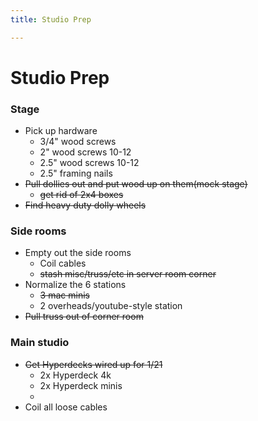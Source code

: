 ```yaml
---
title: Studio Prep

---
```


# Studio Prep

### Stage
- Pick up hardware
    - 3/4" wood screws
    - 2" wood screws 10-12
    - 2.5" wood screws 10-12
    - 2.5" framing nails
- ~~Pull dollies out and put wood up on them(mock stage)~~
    - ~~get rid of 2x4 boxes~~
- ~~Find heavy duty dolly wheels~~

### Side rooms
- Empty out the side rooms
    - Coil cables
    - ~~stash misc/truss/etc in server room corner~~
- Normalize the 6 stations
    - ~~3 mac minis~~
    - 2 overheads/youtube-style station
- ~~Pull truss out of corner room~~

### Main studio
- ~~Get Hyperdecks wired up for 1/21~~
    - 2x Hyperdeck 4k
    - 2x Hyperdeck minis
    - 
- Coil all loose cables
